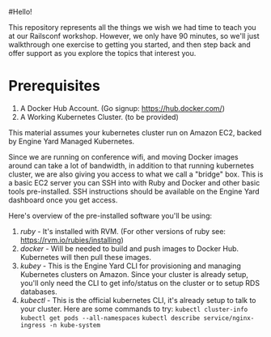#Hello!

This repository represents all the things we wish we had time to teach you at our Railsconf workshop. However, we only have 90 minutes, so we'll just walkthrough one exercise to getting you started, and then step back and offer support as you explore the topics that interest you.

# Prerequisites

1. A Docker Hub Account. (Go signup: https://hub.docker.com/)
2. A Working Kubernetes Cluster. (to be provided)

This material assumes your kubernetes cluster run on Amazon EC2, backed by Engine Yard Managed Kubernetes.

Since we are running on conference wifi, and moving Docker images around can take a lot of bandwidth, in addition to that running kubernetes cluster, we are also giving you access to what we call a "bridge" box. This is a basic EC2 server you can SSH into with Ruby and Docker and other basic tools pre-installed. SSH instructions should be available on the Engine Yard dashboard once you get access.

Here's overview of the pre-installed software you'll be using:

1. *ruby* - It's installed with RVM. (For other versions of ruby see: https://rvm.io/rubies/installing)
2. *docker* - Will be needed to build and push images to Docker Hub. Kubernetes will then pull these images.
3. *kubey* - This is the Engine Yard CLI for provisioning and managing Kubernetes clusters on Amazon. Since your cluster is already setup, you'll only need the CLI to get info/status on the cluster or to setup RDS databases.
4. *kubectl* - This is the official kubernetes CLI, it's already setup to talk to your cluster. Here are some commands to try: `kubectl cluster-info` `kubectl get pods --all-namespaces` `kubectl describe service/nginx-ingress -n kube-system`